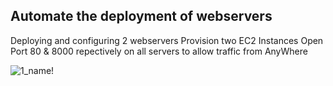 ## Automate the deployment of webservers
Deploying and configuring 2 webservers
Provision two EC2 Instances
Open Port 80 & 8000 repectively on all servers to allow traffic from AnyWhere


![1_name!](./img/1_Instancecreation.png)

